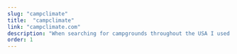 ```yaml
---
slug: "campclimate"
title:  "campclimate"
link: "campclimate.com"
description: "When searching for campgrounds throughout the USA I used to have multiple tabs open. One for USFS Campgrounds, one for State Campgrounds, and many to look at the weather for each of the campgrounds. It seemed like there should be somewhere that they all come together. Enter CampClimate, it is built with a Django backend, multiple census and campground databases, and connects to the NDFD Soap Server to retrieve weather info. It allows the user to now quickly search for campgrounds and weather in one place!"
order: 1
---
```

